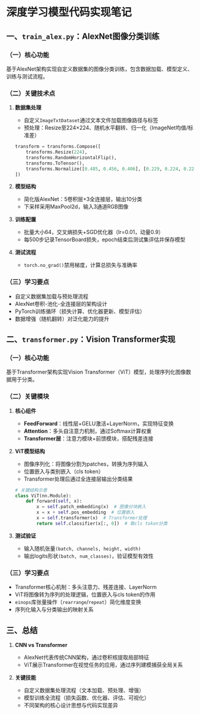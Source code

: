 # 深度学习模型代码实现笔记  

## 一、`train_alex.py`：AlexNet图像分类训练  
### （一）核心功能  
基于AlexNet架构实现自定义数据集的图像分类训练，包含数据加载、模型定义、训练与测试流程。  

### （二）关键技术点  
1. **数据集处理**  
   - 自定义`ImageTxtDataset`通过文本文件加载图像路径与标签  
   - 预处理：Resize至224×224、随机水平翻转、归一化（ImageNet均值/标准差）  
   ```python
   transform = transforms.Compose([
       transforms.Resize(224),
       transforms.RandomHorizontalFlip(),
       transforms.ToTensor(),
       transforms.Normalize([0.485, 0.456, 0.406], [0.229, 0.224, 0.225])
   ])
   ```  

2. **模型结构**  
   - 简化版AlexNet：5卷积层+3全连接层，输出10分类  
   - 下采样采用MaxPool2d，输入3通道RGB图像  

3. **训练配置**  
   - 批量大小64，交叉熵损失+SGD优化器（lr=0.01，动量0.9）  
   - 每500步记录TensorBoard损失，epoch结束后测试集评估并保存模型  

4. **测试流程**  
   - `torch.no_grad()`禁用梯度，计算总损失与准确率  


### （三）学习要点  
- 自定义数据集加载与预处理流程  
- AlexNet卷积-池化-全连接层的架构设计  
- PyTorch训练循环（损失计算、优化器更新、模型评估）  
- 数据增强（随机翻转）对泛化能力的提升  


## 二、`transformer.py`：Vision Transformer实现  
### （一）核心功能  
基于Transformer架构实现Vision Transformer（ViT）模型，处理序列化图像数据用于分类。  


### （二）关键模块  
1. **核心组件**  
   - **FeedForward**：线性层+GELU激活+LayerNorm，实现特征变换  
   - **Attention**：多头自注意力机制，通过Softmax计算权重  
   - **Transformer层**：注意力模块+前馈模块，搭配残差连接  

2. **ViT模型结构**  
   - 图像序列化：将图像分割为patches，转换为序列输入  
   - 位置嵌入与类别嵌入（cls token）  
   - Transformer处理后通过全连接层输出分类结果  
   ```python
   # 关键结构示意
   class ViT(nn.Module):
       def forward(self, x):
           x = self.patch_embedding(x)  # 图像分块嵌入
           x = x + self.pos_embedding  # 位置嵌入
           x = self.transformer(x)  # Transformer处理
           return self.classifier(x[:, 0])  # 取cls token分类
   ```  

3. **测试验证**  
   - 输入随机张量`(batch, channels, height, width)`  
   - 输出logits形状`(batch, num_classes)`，验证模型有效性  


### （三）学习要点  
- Transformer核心机制：多头注意力、残差连接、LayerNorm  
- ViT将图像转为序列的处理逻辑，位置嵌入与cls token的作用  
- `einops`库张量操作（`rearrange`/`repeat`）简化维度变换  
- 序列化输入与分类输出的映射关系  


## 三、总结  
1. **CNN vs Transformer**  
   - AlexNet代表传统CNN架构，通过卷积核提取局部特征  
   - ViT展示Transformer在视觉任务的应用，通过序列建模捕获全局关系  

2. **关键技能**  
   - 自定义数据集处理流程（文本加载、预处理、增强）  
   - 模型训练全流程（损失函数、优化器、评估、可视化）  
   - 不同架构的核心设计思想与代码实现差异